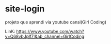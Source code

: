 # site-login
 projeto que aprendi via youtube canal(Girl Coding)
 
 LinK: https://www.youtube.com/watch?v=Q68vbJplf7I&ab_channel=GirlCoding
